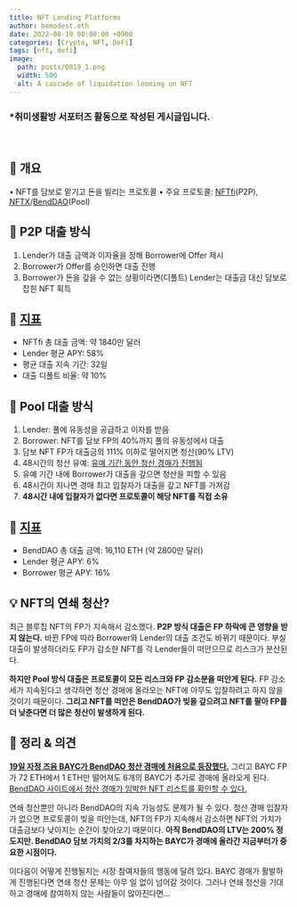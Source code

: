 ```yaml
---
title: NFT Lending Platforms
author: bemodest.eth
date: 2022-08-19 00:00:00 +0900
categories: [Crypto, NFT, DeFi]
tags: [nft, defi]
image:
  path: posts/0819_1.png
  width: 500
  alt: A cascade of liquidation looming on NFT
---
```


### *취미생활방 서포터즈 활동으로 작성된 게시글입니다.
　　　　　　　　　　　　　　　　　　　　　　　　　　　　　　　　　　　　　　　　　　　　    
## 🔎 개요
• NFT를 담보로 맡기고 돈을 빌리는 프로토콜
• 주요 프로토콜: [NFTfi](https://www.nftfi.com/)(P2P), [NFTX](https://nftx.io/)/[BendDAO](https://www.benddao.xyz/)(Pool)

## 🔎 P2P 대출 방식
1. Lender가 대출 금액과 이자율을 정해 Borrower에 Offer 제시
2. Borrower가 Offer를 승인하면 대출 진행
3. Borrower가 돈을 갚을 수 없는 상황이라면(디폴트) Lender는 대출금 대신 담보로 잡힌 NFT 획득

## 🔎 [지표](https://dune.com/rchen8/NFTfi)
- NFTfi 총 대출 금액: 약 1840만 달러
- Lender 평균 APY: 58%
- 평균 대출 지속 기간: 32일
- 대출 디폴트 비율: 약 10%

## 🔎 Pool 대출 방식
1. Lender: 풀에 유동성을 공급하고 이자를 받음
2. Borrower: NFT를 담보 FP의 40%까지 풀의 유동성에서 대출
3. 담보 NFT FP가 대출금의 111% 이하로 떨어지면 청산(90% LTV)
4. 48시간의 청산 유예: [유예 기간 동안 청산 경매가 진행됨](https://www.benddao.xyz/app/auction/available-to-auction)
5. 유예 기간 내에 Borrower가 대출을 갚으면 청산을 피할 수 있음
6. 48시간이 지나면 경매 최고 입찰자가 대출을 갚고 NFT를 가져감
7. **48시간 내에 입찰자가 없다면 프로토콜이 해당 NFT를 직접 소유**

## 🔎 [지표](https://dune.com/cgq0123/Bend-DAO)
- BendDAO 총 대출 금액: 16,110 ETH (약 2800만 달러)
- Lender 평균 APY: 6%
- Borrower 평균 APY: 16%

## 💡 NFT의 연쇄 청산?
최근 블루칩 NFT의 FP가 지속해서 감소했다. **P2P 방식 대출은 FP 하락에 큰 영향을 받지 않는다.** 바뀐 FP에 따라 Borrower와 Lender의 대출 조건도 바뀌기 때문이다. 부실 대출이 발생하더라도 FP가 감소한 NFT를 각 Lender들이 떠안으므로 리스크가 분산된다.

**하지만 Pool 방식 대출은 프로토콜이 모든 리스크와 FP 감소분을 떠안게 된다.** FP 감소세가 지속된다고 생각하면 청산 경매에 올라오는 NFT에 아무도 입찰하려고 하지 않을 것이기 때문이다. **그리고 NFT를 떠안은 BendDAO가 빚을 갚으려고 NFT를 팔아 FP를 더 낮춘다면 더 많은 청산이 발생하게 된다.**

## 🔎 정리 & 의견
**[19일 자정 즈음 BAYC가 BendDAO 청산 경매에 처음으로 등장했다.](https://twitter.com/CirrusNFT/status/1560291009145102336)** 그리고 BAYC FP가 72 ETH에서 1 ETH만 떨어져도 6개의 BAYC가 추가로 경매에 올라오게 된다. [BendDAO 사이트에서 청산 경매가 임박한 NFT 리스트를 확인할 수 있다.](https://www.benddao.xyz/app/auction/health-factor-alert-list)

연쇄 청산뿐만 아니라 BendDAO의 지속 가능성도 문제가 될 수 있다. 청산 경매 입찰자가 없으면 프로토콜이 빚을 떠안는데, NFT의 FP가 지속해서 감소하면 NFT의 가치가 대출금보다 낮아지는 순간이 찾아오기 때문이다. **아직 BendDAO의 LTV는 200% 정도지만. BendDAO 담보 가치의 2/3를 차지하는 BAYC가 경매에 올라간 지금부터가 중요한 시점이다.**

이다음이 어떻게 진행될지는 시장 참여자들의 행동에 달려 있다. BAYC 경매가 활발하게 진행된다면 연쇄 청산 문제는 아무 일 없이 넘어갈 것이다. 그러나 연쇄 청산을 기대하고 경매에 참여하지 않는 사람들이 많아진다면...